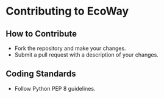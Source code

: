 # Contributing to EcoWay

## How to Contribute
- Fork the repository and make your changes.
- Submit a pull request with a description of your changes.

## Coding Standards
- Follow Python PEP 8 guidelines.
